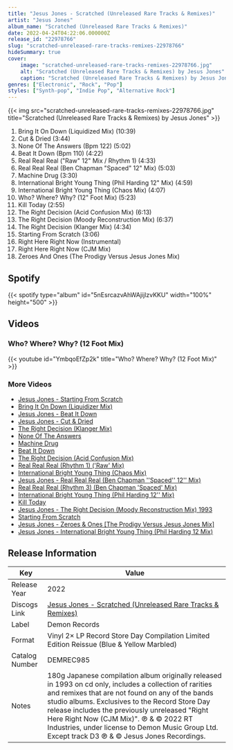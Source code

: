 ```yaml
---
title: "Jesus Jones - Scratched (Unreleased Rare Tracks & Remixes)"
artist: "Jesus Jones"
album_name: "Scratched (Unreleased Rare Tracks & Remixes)"
date: 2022-04-24T04:22:06.000000Z
release_id: "22978766"
slug: "scratched-unreleased-rare-tracks-remixes-22978766"
hideSummary: true
cover:
    image: "scratched-unreleased-rare-tracks-remixes-22978766.jpg"
    alt: "Scratched (Unreleased Rare Tracks & Remixes) by Jesus Jones"
    caption: "Scratched (Unreleased Rare Tracks & Remixes) by Jesus Jones"
genres: ["Electronic", "Rock", "Pop"]
styles: ["Synth-pop", "Indie Pop", "Alternative Rock"]
---
```


{{< img src="scratched-unreleased-rare-tracks-remixes-22978766.jpg" title="Scratched (Unreleased Rare Tracks & Remixes) by Jesus Jones" >}}

<!-- section break -->

1. Bring It On Down (Liquidized Mix) (10:39)
2. Cut & Dried (3:44)
3. None Of The Answers (Bpm 122) (5:02)
4. Beat It Down (Bpm 110) (4:22)
5. Real Real Real ("Raw" 12" Mix / Rhythm 1) (4:33)
6. Real Real Real (Ben Chapman "Spaced" 12" Mix) (5:03)
7. Machine Drug (3:30)
8. International Bright Young Thing (Phil Harding 12" Mix) (4:59)
9. International Bright Young Thing (Chaos Mix) (4:07)
10. Who? Where? Why? (12" Foot Mix) (5:23)
11. Kill Today (2:55)
12. The Right Decision (Acid Confusion Mix) (6:13)
13. The Right Decision (Moody Reconstruction Mix) (6:37)
14. The Right Decision (Klanger Mix) (4:34)
15. Starting From Scratch (3:06)
16. Right Here Right Now (Instrumental)
17. Right Here Right Now (CJM Mix)
18. Zeroes And Ones (The Prodigy Versus Jesus Jones Mix)

<!-- section break -->


## Spotify
{{< spotify type="album" id="5nEsrcazvAhWAjijlzvKKU" width="100%" height="500" >}}



## Videos
### Who? Where? Why? (12 Foot Mix)
{{< youtube id="YmbqoEfZp2k" title="Who? Where? Why? (12 Foot Mix)" >}}<br>

### More Videos

- [Jesus Jones - Starting From Scratch](https://www.youtube.com/watch?v=xBrqzeyZtgc)
- [Bring It On Down (Liquidizer Mix)](https://www.youtube.com/watch?v=nLKv9UAg5gQ)
- [Jesus Jones - Beat It Down](https://www.youtube.com/watch?v=sgtBJMT75sw)
- [Jesus Jones - Cut & Dried](https://www.youtube.com/watch?v=0D3YSfXhHdA)
- [The Right Decision (Klanger Mix)](https://www.youtube.com/watch?v=74U6q9fvvSM)
- [None Of The Answers](https://www.youtube.com/watch?v=SYo9xmH0nic)
- [Machine Drug](https://www.youtube.com/watch?v=I9zzs8fcBTM)
- [Beat It Down](https://www.youtube.com/watch?v=WyQcoFikdOk)
- [The Right Decision (Acid Confusion Mix)](https://www.youtube.com/watch?v=vQLpCnxIUBI)
- [Real Real Real (Rhythm 1) ('Raw' Mix)](https://www.youtube.com/watch?v=cct7Mlt5lxg)
- [International Bright Young Thing (Chaos Mix)](https://www.youtube.com/watch?v=sIWYiIBerss)
- [Jesus Jones - Real Real Real (Ben Chapman ''Spaced'' 12'' Mix)](https://www.youtube.com/watch?v=omWUFO3vPj0)
- [Real Real Real (Rhythm 3) (Ben Chapman 'Spaced' Mix)](https://www.youtube.com/watch?v=9YBTyE0lbfk)
- [International Bright Young Thing (Phil Harding 12'' Mix)](https://www.youtube.com/watch?v=t-6XpgJIQks)
- [Kill Today](https://www.youtube.com/watch?v=gXg_Bc8hymU)
- [Jesus Jones - The Right Decision (Moody Reconstruction Mix)  1993](https://www.youtube.com/watch?v=xk9QKFtraY8)
- [Starting From Scratch](https://www.youtube.com/watch?v=NiK_Su15BEo)
- [Jesus Jones - Zeroes & Ones [The Prodigy Versus Jesus Jones Mix]](https://www.youtube.com/watch?v=24_9eyOoslg)
- [Jesus Jones - International Bright Young Thing (Phil Harding 12 Mix)](https://www.youtube.com/watch?v=FkCI_DO4l1o)


## Release Information
|  Key           | Value                                                |
| ---------------| ---------------------------------------------------- |
| Release Year   | 2022                                   |
| Discogs Link   | [Jesus Jones - Scratched (Unreleased Rare Tracks & Remixes)](https://www.discogs.com/release/22978766-Jesus-Jones-Scratched-Unreleased-Rare-Tracks-Remixes) |
| Label          | Demon Records |
| Format         | Vinyl 2× LP Record Store Day Compilation Limited Edition Reissue (Blue & Yellow Marbled) |
| Catalog Number | DEMREC985 |
| Notes | 180g   Japanese compilation album originally released in 1993 on cd only, includes a collection of rarities and remixes that are not found on any of the bands studio albums.  Exclusives to the Record Store Day release includes the previously unreleased "Right Here Right Now (CJM Mix)".   ℗ & © 2022 RT Industries, under license to Demon Music Group Ltd. Except track D3 ℗ & © Jesus Jones Recordings.  |
